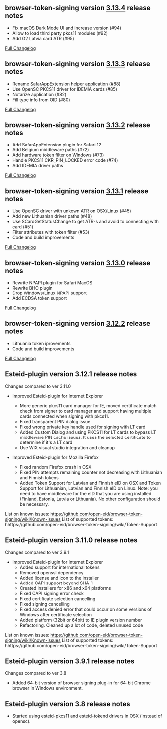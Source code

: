 browser-token-signing version [3.13.4](https://github.com/open-eid/browser-token-signing/releases/tag/v3.13.4) release notes
--------------------------------------------
- Fix macOS Dark Mode UI and increase version (#94)
- Allow to load third party pkcs11 modules (#92)
- Add G2 Latvia card ATR (#95)

[Full Changelog](https://github.com/open-eid/browser-token-signing/compare/v3.13.3...v3.13.4)

browser-token-signing version [3.13.3](https://github.com/open-eid/browser-token-signing/releases/tag/v3.13.3) release notes
--------------------------------------------
- Rename SafarAppExtension helper application (#88)
- Use OpenSC PKCS11 driver for IDEMIA cards (#85)
- Notarize application (#82)
- Fill type info from OID (#80)

[Full Changelog](https://github.com/open-eid/browser-token-signing/compare/v3.13.2...v3.13.3)

browser-token-signing version [3.13.2](https://github.com/open-eid/browser-token-signing/releases/tag/v3.13.2) release notes
--------------------------------------------
- Add SafarAppExtension plugin for Safari 12
- Add Belgium middleware paths (#72)
- Add hardware token filter on Windows (#73)
- Handle PKCS11 CKR_PIN_LOCKED error code (#74)
- Add IDEMIA driver paths

[Full Changelog](https://github.com/open-eid/browser-token-signing/compare/v3.13.1...v3.13.2)

browser-token-signing version [3.13.1](https://github.com/open-eid/browser-token-signing/releases/tag/v3.13.1) release notes
--------------------------------------------
- Use OpenSC driver with unkown ATR on OSX/Linux (#45)
- Add new Lithuanian driver paths (#48)
- Use SCardGetStatusChange to get ATR-s and avoid to connecting with card (#51)
- Filter attributes with token filter (#53)
- Code and build improvements

[Full Changelog](https://github.com/open-eid/browser-token-signing/compare/v3.13.0...v3.13.1)


browser-token-signing version [3.13.0](https://github.com/open-eid/browser-token-signing/releases/tag/v3.13.0) release notes
--------------------------------------------
- Rewrite NPAPI plugin for Safari MacOS
- Rewrite BHO plugin
- Drop Windows/Linux NPAPI support
- Add ECDSA token support

[Full Changelog](https://github.com/open-eid/browser-token-signing/compare/v3.12.2...v3.13.0)


browser-token-signing version [3.12.2](https://github.com/open-eid/browser-token-signing/releases/tag/v3.12.2) release notes
--------------------------------------------
- Lithuania token iprovements
- Code and build improvements

[Full Changelog](https://github.com/open-eid/browser-token-signing/compare/v3.12.1...v3.12.2)


Esteid-plugin version 3.12.1 release notes
--------------------------------------
Changes compared to ver 3.11.0

- Improved Esteid-plugin for Internet Explorer
	- More generic pkcs11 card manager for IE, moved certificate match check from signer to card manager and support having multiple cards connected when signing with pkcs11.
	- Fixed transparent PIN dialog issue
	- Fixed wrong private key handle used for signing with LT card
	- Added Custom Dialog and using PKCS11 for LT cards to bypass LT middleware PIN cache issues. It uses the selected certificate to determine if it's a LT card
	- Use WIX visual studio integration and cleanup

- Improved Esteid-plugin for Mozilla Firefox
	- Fixed random Firefox crash in OSX
	- Fixed PIN attempts remaining counter not decreasing with Lithuanian and Finnish tokens
	- Added Token Support for Latvian and Finnish eID on OSX and Token Support for Lithuanian, Latvian and Finnish eID on Linux. Note: you need to have middleware for the eID that you are using installed (Finland, Estonia, Latvia or Lithuania). No other configuration should be necessary.

List on known issues: https://github.com/open-eid/browser-token-signing/wiki/Known-issues
List of supported tokens: hhttps://github.com/open-eid/browser-token-signing/wiki/Token-Support


Esteid-plugin version 3.11.0 release notes
--------------------------------------
Changes compared to ver 3.9.1

- Improved Esteid-plugin for Internet Explorer
	- Added support for international tokens
	- Removed openssl dependency
	- Added license and icon to the installer
	- Added CAPI support beyond SHA-1
	- Created installers for x86 and x64 platforms
	- Fixed CAPI signing error check
	- Fixed certificate selection cancelling
	- Fixed signing cancelling
	- Fixed access denied error that could occur on some versions of Windows after certificate selection
	- Added platform (32bit or 64bit) to IE plugin version number
	- Refactoring. Cleaned up a lot of code, deleted unused code

List on known issues: https://github.com/open-eid/browser-token-signing/wiki/Known-issues
List of supported tokens: hhttps://github.com/open-eid/browser-token-signing/wiki/Token-Support


Esteid-plugin version 3.9.1 release notes
--------------------------------------
Changes compared to ver 3.8

- Added 64-bit version of browser signing plug-in for 64-bit Chrome browser in Windows environment.



Esteid-plugin version 3.8 release notes
--------------------------------------

- Started using esteid-pkcs11 and esteid-tokend drivers in OSX (instead of opensc).
